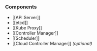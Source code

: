 
### Components
- [[API Server]]
- [[etcd]] 
- [[Kube Proxy]]
- [[Controller Manager]]
- [[Scheduler]]
- [[Cloud Controller Manager]] *(optional)*